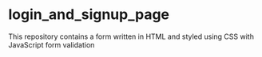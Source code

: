 # login_and_signup_page
This repository contains a form written in HTML and styled using CSS with JavaScript form validation
